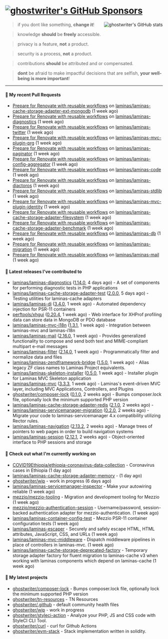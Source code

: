 # [![ghostwriter's GitHub Sponsors](https://img.shields.io/github/sponsors/ghostwriter?label=Sponsors&style=flat-square&logo=GitHub%20Sponsors)](https://github.com/sponsors/ghostwriter)

<img alt="ghostwriter's GitHub stats" align="right" src="https://github-readme-stats.vercel.app/api?username=ghostwriter&show_icons=true&count_private=true&hide_title=true&hide_rank=true&icon_color=333">

> if you dont like something, **change it**!

> knowledge **should** be **freely** accessible.

> privacy is a feature, **not** a product.

> security is a process, **not** a product.

> contributions **should** be attributed and or compensated.

> **dont** be afraid to make impactful decisions that are selfish, **your well-being is more important**!

---
#### 🔨 My recent Pull Requests

- [Prepare for Renovate with reusable workflows](https://github.com/laminas/laminas-cache-storage-adapter-ext-mongodb/pull/15) on [laminas/laminas-cache-storage-adapter-ext-mongodb](https://github.com/laminas/laminas-cache-storage-adapter-ext-mongodb) (1 week ago)
- [Prepare for Renovate with reusable workflows](https://github.com/laminas/laminas-diagnostics/pull/36) on [laminas/laminas-diagnostics](https://github.com/laminas/laminas-diagnostics) (1 week ago)
- [Prepare for Renovate with reusable workflows](https://github.com/laminas/laminas-twitter/pull/24) on [laminas/laminas-twitter](https://github.com/laminas/laminas-twitter) (1 week ago)
- [Prepare for Renovate with reusable workflows](https://github.com/laminas/laminas-mvc-plugin-prg/pull/15) on [laminas/laminas-mvc-plugin-prg](https://github.com/laminas/laminas-mvc-plugin-prg) (1 week ago)
- [Prepare for Renovate with reusable workflows](https://github.com/laminas/laminas-paginator/pull/40) on [laminas/laminas-paginator](https://github.com/laminas/laminas-paginator) (1 week ago)
- [Prepare for Renovate with reusable workflows](https://github.com/laminas/laminas-config-aggregator/pull/20) on [laminas/laminas-config-aggregator](https://github.com/laminas/laminas-config-aggregator) (1 week ago)
- [Prepare for Renovate with reusable workflows](https://github.com/laminas/laminas-code/pull/128) on [laminas/laminas-code](https://github.com/laminas/laminas-code) (1 week ago)
- [Prepare for Renovate with reusable workflows](https://github.com/laminas/laminas-diactoros/pull/80) on [laminas/laminas-diactoros](https://github.com/laminas/laminas-diactoros) (1 week ago)
- [Prepare for Renovate with reusable workflows](https://github.com/laminas/laminas-stdlib/pull/56) on [laminas/laminas-stdlib](https://github.com/laminas/laminas-stdlib) (1 week ago)
- [Prepare for Renovate with reusable workflows](https://github.com/laminas/laminas-mvc-plugin-identity/pull/10) on [laminas/laminas-mvc-plugin-identity](https://github.com/laminas/laminas-mvc-plugin-identity) (1 week ago)
- [Prepare for Renovate with reusable workflows](https://github.com/laminas/laminas-cache-storage-adapter-filesystem/pull/41) on [laminas/laminas-cache-storage-adapter-filesystem](https://github.com/laminas/laminas-cache-storage-adapter-filesystem) (1 week ago)
- [Prepare for Renovate with reusable workflows](https://github.com/laminas/laminas-cache-storage-adapter-benchmark/pull/2) on [laminas/laminas-cache-storage-adapter-benchmark](https://github.com/laminas/laminas-cache-storage-adapter-benchmark) (1 week ago)
- [Prepare for Renovate with reusable workflows](https://github.com/laminas/laminas-db/pull/239) on [laminas/laminas-db](https://github.com/laminas/laminas-db) (1 week ago)
- [Prepare for Renovate with reusable workflows](https://github.com/laminas/laminas-migration/pull/64) on [laminas/laminas-migration](https://github.com/laminas/laminas-migration) (1 week ago)
- [Prepare for Renovate with reusable workflows](https://github.com/laminas/laminas-mail/pull/181) on [laminas/laminas-mail](https://github.com/laminas/laminas-mail) (1 week ago)

#### 🔭 Latest releases I've contributed to

- [laminas/laminas-diagnostics](https://github.com/laminas/laminas-diagnostics) ([1.14.0](https://github.com/laminas/laminas-diagnostics/releases/tag/1.14.0), 4 days ago) - A set of components for performing diagnostic tests in PHP applications
- [laminas/laminas-cache-storage-adapter-test](https://github.com/laminas/laminas-cache-storage-adapter-test) ([2.0.0](https://github.com/laminas/laminas-cache-storage-adapter-test/releases/tag/2.0.0), 5 days ago) - Testing utilities for laminas-cache adapters
- [laminas/laminas-di](https://github.com/laminas/laminas-di) ([3.4.0](https://github.com/laminas/laminas-di/releases/tag/3.4.0), 1 week ago) - Automated dependency injection for PSR-11 containers
- [perftools/xhgui](https://github.com/perftools/xhgui) ([0.20.4](https://github.com/perftools/xhgui/releases/tag/0.20.4), 1 week ago) - Web interface for XHProf profiling data can store data in MongoDB or PDO database
- [laminas/laminas-mvc-i18n](https://github.com/laminas/laminas-mvc-i18n) ([1.3.1](https://github.com/laminas/laminas-mvc-i18n/releases/tag/1.3.1), 1 week ago) - Integration between laminas-mvc and laminas-i18n
- [laminas/laminas-mail](https://github.com/laminas/laminas-mail) ([2.16.0](https://github.com/laminas/laminas-mail/releases/tag/2.16.0), 1 week ago) - Provides generalized functionality to compose and send both text and MIME-compliant multipart e-mail messages
- [laminas/laminas-filter](https://github.com/laminas/laminas-filter) ([2.14.0](https://github.com/laminas/laminas-filter/releases/tag/2.14.0), 1 week ago) - Programmatically filter and normalize data and files
- [laminas/laminas-zendframework-bridge](https://github.com/laminas/laminas-zendframework-bridge) ([1.5.0](https://github.com/laminas/laminas-zendframework-bridge/releases/tag/1.5.0), 1 week ago) - Alias legacy ZF class names to Laminas Project equivalents.
- [laminas/laminas-skeleton-installer](https://github.com/laminas/laminas-skeleton-installer) ([0.5.0](https://github.com/laminas/laminas-skeleton-installer/releases/tag/0.5.0), 1 week ago) - Installer plugin for Laminas MVC Skeleton application
- [laminas/laminas-mvc](https://github.com/laminas/laminas-mvc) ([3.3.3](https://github.com/laminas/laminas-mvc/releases/tag/3.3.3), 1 week ago) - Laminas&#39;s event-driven MVC layer, including MVC Applications, Controllers, and Plugins
- [ghostwriter/composer-lock](https://github.com/ghostwriter/composer-lock) ([0.1.0](https://github.com/ghostwriter/composer-lock/releases/tag/0.1.0), 2 weeks ago) - Bumps composer.lock file, optionally lock the minimum supported PHP version
- [laminas/laminas-cache-storage-adapter-redis](https://github.com/laminas/laminas-cache-storage-adapter-redis) ([2.1.0](https://github.com/laminas/laminas-cache-storage-adapter-redis/releases/tag/2.1.0), 2 weeks ago) - 
- [laminas/laminas-servicemanager-migration](https://github.com/laminas/laminas-servicemanager-migration) ([0.2.0](https://github.com/laminas/laminas-servicemanager-migration/releases/tag/0.2.0), 2 weeks ago) - Migrate your code to laminas-servicemanager 4.x compatibility utilizing Rector rules.
- [laminas/laminas-navigation](https://github.com/laminas/laminas-navigation) ([2.13.2](https://github.com/laminas/laminas-navigation/releases/tag/2.13.2), 2 weeks ago) - Manage trees of pointers to web pages in order to build navigation systems
- [laminas/laminas-session](https://github.com/laminas/laminas-session) ([2.12.1](https://github.com/laminas/laminas-session/releases/tag/2.12.1), 2 weeks ago) - Object-oriented interface to PHP sessions and storage

#### 👷 Check out what I'm currently working on

- [COVID19Ethiopia/ethiopia-coronavirus-data-collection](https://github.com/COVID19Ethiopia/ethiopia-coronavirus-data-collection) - Coronavirus cases in Ethiopia (1 day ago)
- [laminas/laminas-cache-storage-adapter-memory](https://github.com/laminas/laminas-cache-storage-adapter-memory) -  (1 day ago)
- [ghostwriter/wip](https://github.com/ghostwriter/wip) - work in progress (6 days ago)
- [laminas/laminas-servicemanager-inspector](https://github.com/laminas/laminas-servicemanager-inspector) - Make your autowiring reliable (1 week ago)
- [mezzio/mezzio-tooling](https://github.com/mezzio/mezzio-tooling) - Migration and development tooling for Mezzio (1 week ago)
- [mezzio/mezzio-authentication-session](https://github.com/mezzio/mezzio-authentication-session) - Username/password, session-backed authentication adapter for mezzio-authentication. (1 week ago)
- [laminas/laminas-container-config-test](https://github.com/laminas/laminas-container-config-test) - Mezzio PSR-11 container configuration tests (1 week ago)
- [laminas/laminas-escaper](https://github.com/laminas/laminas-escaper) - Securely and safely escape HTML, HTML attributes, JavaScript, CSS, and URLs (1 week ago)
- [laminas/laminas-mvc-middleware](https://github.com/laminas/laminas-mvc-middleware) - Dispatch middleware pipelines in place of controllers in laminas-mvc. (1 week ago)
- [laminas/laminas-cache-storage-deprecated-factory](https://github.com/laminas/laminas-cache-storage-deprecated-factory) - Temporary storage adapter factory for fluent migration to laminas-cache v3 when working with laminas components which depend on laminas-cache (1 week ago)

#### 🌱 My latest projects

- [ghostwriter/composer-lock](https://github.com/ghostwriter/composer-lock) - Bumps composer.lock file, optionally lock the minimum supported PHP version
- [ghostwriter/tn-resources](https://github.com/ghostwriter/tn-resources) - TN Resources
- [ghostwriter/.github](https://github.com/ghostwriter/.github) - default community health files
- [ghostwriter/wip](https://github.com/ghostwriter/wip) - work in progress
- [ghostwriter/styleci-action](https://github.com/ghostwriter/styleci-action) - Analyze your PHP, JS and CSS code with StyleCI CLI Tool.
- [ghostwriter/curl](https://github.com/ghostwriter/curl) - curl for Github Actions
- [ghostwriter/evm-stack](https://github.com/ghostwriter/evm-stack) - Stack implementation written in solidity.

